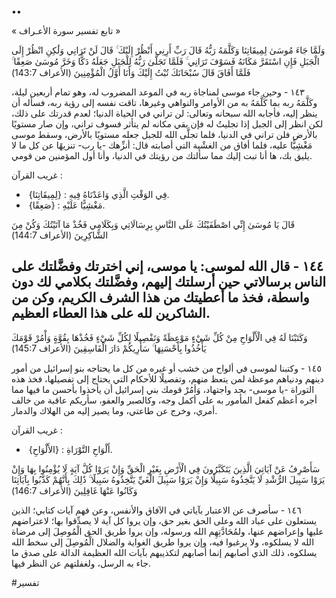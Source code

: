 ••

« تابع تفسير سورة الأعـراف »

وَلَمَّا جَاءَ مُوسَىٰ لِمِيقَاتِنَا وَكَلَّمَهُ رَبُّهُ قَالَ رَبِّ أَرِنِي أَنْظُرْ إِلَيْكَ ۚ قَالَ لَنْ تَرَانِي وَلَٰكِنِ انْظُرْ إِلَى الْجَبَلِ فَإِنِ اسْتَقَرَّ مَكَانَهُ فَسَوْفَ تَرَانِي ۚ فَلَمَّا تَجَلَّىٰ رَبُّهُ لِلْجَبَلِ جَعَلَهُ دَكًّا وَخَرَّ مُوسَىٰ صَعِقًا ۚ فَلَمَّا أَفَاقَ قَالَ سُبْحَانَكَ تُبْتُ إِلَيْكَ وَأَنَا أَوَّلُ الْمُؤْمِنِينَ
(الأعراف 143:7) 

١٤٣ - وحين جاء موسى لمناجاة ربه في الموعد المضروب له، وهو تمام أربعين ليلة، وكَلَّمَهُ ربه بما كَلَّمَهُ به من الأوامر والنواهي وغيرها، تاقت نفسه إلى رؤية ربه، فسأله أن ينظر إليه، فأجابه الله سبحانه وتعالى: لن تراني في الحياة الدنيا؛ لعدم قدرتك على ذلك، لكن انظر إلى الجبل إذا تجليتُ له فإن بقي مكانه لم يتأثر فسوف تراني، وإن صار مستويًا بالأرض فلن تراني في الدنيا، فلما تجلَّى الله للجبل جعله مستويًا بالأرض، وسقط موسى مَغْشِيًّا عليه، فلما أفاق من الغشْية التي أصابته قال: أنزِّهك -يا رب- تنزيهًا عن كل ما لا يليق بك، ها أنا تبت إليك مما سألتك من رؤيتك في الدنيا، وأنا أول المؤمنين من قومي.

غريب القرآن : 
-  {لِمِيقَاتِنَا} : فِي الوَقْتِ الَّذِي وَاعَدْنَاهُ فِيهِ.
-  {صَعِقًا} : مَغْشِيًّا عَلَيْهِ.

قَالَ يَا مُوسَىٰ إِنِّي اصْطَفَيْتُكَ عَلَى النَّاسِ بِرِسَالَاتِي وَبِكَلَامِي فَخُذْ مَا آتَيْتُكَ وَكُنْ مِنَ الشَّاكِرِينَ
(الأعراف 144:7) 

١٤٤ - قال الله لموسى: يا موسى، إني اخترتك وفضَّلتك على الناس برسالاتي حين أرسلتك إليهم، وفضَّلتك بكلامي لك دون واسطة، فخذ ما أعطيتك من هذا الشرف الكريم، وكن من الشاكرين لله على هذا العطاء العظيم.
--

وَكَتَبْنَا لَهُ فِي الْأَلْوَاحِ مِنْ كُلِّ شَيْءٍ مَوْعِظَةً وَتَفْصِيلًا لِكُلِّ شَيْءٍ فَخُذْهَا بِقُوَّةٍ وَأْمُرْ قَوْمَكَ يَأْخُذُوا بِأَحْسَنِهَا ۚ سَأُرِيكُمْ دَارَ الْفَاسِقِينَ
(الأعراف 145:7) 

١٤٥ - وكتبنا لموسى في ألواح من خشب أو غيره من كل ما يحتاجه بنو إسرائيل من أمور دينهم ودنياهم موعظة لمن يتعظ منهم، وتفصيلًا للأحكام التي يحتاج إلى تفصيلها، فخذ هذه التوراة -يا موسى- بجد واجتهاد، وَأمُرْ قومك بني إسرائيل أن يأخذوا بأحسن ما فيها مما أجره أعظم كفعل المأمور به على أكمل وجه، وكالصبر والعفو، سأريكم عاقبة من خالف أمري، وخرج عن طاعتي، وما يصير إليه من الهلاك والدمار.

غريب القرآن : 
-  {الأَلْوَاحِ} : أَلْوَاحِ التَّوْرَاةِ.

سَأَصْرِفُ عَنْ آيَاتِيَ الَّذِينَ يَتَكَبَّرُونَ فِي الْأَرْضِ بِغَيْرِ الْحَقِّ وَإِنْ يَرَوْا كُلَّ آيَةٍ لَا يُؤْمِنُوا بِهَا وَإِنْ يَرَوْا سَبِيلَ الرُّشْدِ لَا يَتَّخِذُوهُ سَبِيلًا وَإِنْ يَرَوْا سَبِيلَ الْغَيِّ يَتَّخِذُوهُ سَبِيلًا ۚ ذَٰلِكَ بِأَنَّهُمْ كَذَّبُوا بِآيَاتِنَا وَكَانُوا عَنْهَا غَافِلِينَ
(الأعراف 146:7) 

١٤٦ - سأصرف عن الاعتبار بآياتي في الآفاق والأنفس، وعن فهم آيات كتابي؛ الذين يستعلون على عباد الله وعلى الحق بغير حق، وإن يروا كل آية لا يصدِّقوا بها؛ لاعتراضهم عليها وإعراضهم عنها، ولمُحَادَّتِهِم الله ورسوله، وإن يروا طريق الحق الْمُوصِلَ إلى مرضاة الله لا يسلكوه، ولا يرغبوا فيه، وإن يروا طريق الغواية والضلال الْمُوصِلَ إلى سخط الله يسلكوه، ذلك الذي أصابهم إنما أصابهم لتكذيبهم بآيات الله العظيمة الدالة على صدق ما جاء به الرسل، ولغفلتهم عن النظر فيها.

#تفسير